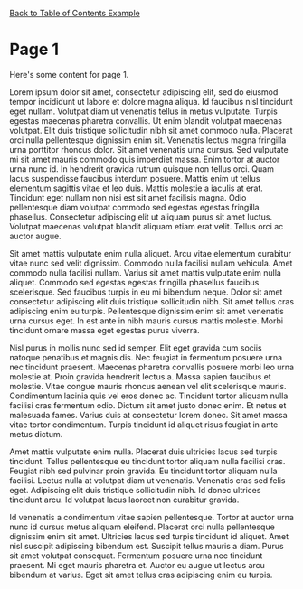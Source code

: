 [Back to Table of Contents Example](vscode://redhat.vscode-didact?workspace=demos/markdown/toc-local/root-toc.didact.md)

# Page 1

Here's some content for page 1.

Lorem ipsum dolor sit amet, consectetur adipiscing elit, sed do eiusmod tempor incididunt ut labore et dolore magna aliqua. Id faucibus nisl tincidunt eget nullam. Volutpat diam ut venenatis tellus in metus vulputate. Turpis egestas maecenas pharetra convallis. Ut enim blandit volutpat maecenas volutpat. Elit duis tristique sollicitudin nibh sit amet commodo nulla. Placerat orci nulla pellentesque dignissim enim sit. Venenatis lectus magna fringilla urna porttitor rhoncus dolor. Sit amet venenatis urna cursus. Sed vulputate mi sit amet mauris commodo quis imperdiet massa. Enim tortor at auctor urna nunc id. In hendrerit gravida rutrum quisque non tellus orci. Quam lacus suspendisse faucibus interdum posuere. Mattis enim ut tellus elementum sagittis vitae et leo duis. Mattis molestie a iaculis at erat. Tincidunt eget nullam non nisi est sit amet facilisis magna. Odio pellentesque diam volutpat commodo sed egestas egestas fringilla phasellus. Consectetur adipiscing elit ut aliquam purus sit amet luctus. Volutpat maecenas volutpat blandit aliquam etiam erat velit. Tellus orci ac auctor augue.

Sit amet mattis vulputate enim nulla aliquet. Arcu vitae elementum curabitur vitae nunc sed velit dignissim. Commodo nulla facilisi nullam vehicula. Amet commodo nulla facilisi nullam. Varius sit amet mattis vulputate enim nulla aliquet. Commodo sed egestas egestas fringilla phasellus faucibus scelerisque. Sed faucibus turpis in eu mi bibendum neque. Dolor sit amet consectetur adipiscing elit duis tristique sollicitudin nibh. Sit amet tellus cras adipiscing enim eu turpis. Pellentesque dignissim enim sit amet venenatis urna cursus eget. In est ante in nibh mauris cursus mattis molestie. Morbi tincidunt ornare massa eget egestas purus viverra.

Nisl purus in mollis nunc sed id semper. Elit eget gravida cum sociis natoque penatibus et magnis dis. Nec feugiat in fermentum posuere urna nec tincidunt praesent. Maecenas pharetra convallis posuere morbi leo urna molestie at. Proin gravida hendrerit lectus a. Massa sapien faucibus et molestie. Vitae congue mauris rhoncus aenean vel elit scelerisque mauris. Condimentum lacinia quis vel eros donec ac. Tincidunt tortor aliquam nulla facilisi cras fermentum odio. Dictum sit amet justo donec enim. Et netus et malesuada fames. Varius duis at consectetur lorem donec. Sit amet massa vitae tortor condimentum. Turpis tincidunt id aliquet risus feugiat in ante metus dictum.

Amet mattis vulputate enim nulla. Placerat duis ultricies lacus sed turpis tincidunt. Tellus pellentesque eu tincidunt tortor aliquam nulla facilisi cras. Feugiat nibh sed pulvinar proin gravida. Eu tincidunt tortor aliquam nulla facilisi. Lectus nulla at volutpat diam ut venenatis. Venenatis cras sed felis eget. Adipiscing elit duis tristique sollicitudin nibh. Id donec ultrices tincidunt arcu. Id volutpat lacus laoreet non curabitur gravida.

Id venenatis a condimentum vitae sapien pellentesque. Tortor at auctor urna nunc id cursus metus aliquam eleifend. Placerat orci nulla pellentesque dignissim enim sit amet. Ultricies lacus sed turpis tincidunt id aliquet. Amet nisl suscipit adipiscing bibendum est. Suscipit tellus mauris a diam. Purus sit amet volutpat consequat. Fermentum posuere urna nec tincidunt praesent. Mi eget mauris pharetra et. Auctor eu augue ut lectus arcu bibendum at varius. Eget sit amet tellus cras adipiscing enim eu turpis.